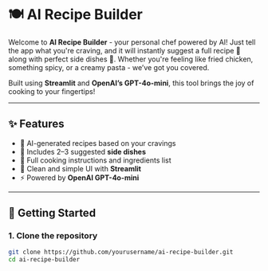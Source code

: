 # 🍽️ AI Recipe Builder

Welcome to **AI Recipe Builder** - your personal chef powered by AI! Just tell the app what you're craving, and it will instantly suggest a full recipe 🍳 along with perfect side dishes 🥗. Whether you're feeling like fried chicken, something spicy, or a creamy pasta - we’ve got you covered.

Built using **Streamlit** and **OpenAI’s GPT-4o-mini**, this tool brings the joy of cooking to your fingertips!

---

## ✨ Features

- 🧠 AI-generated recipes based on your cravings
- 🍚 Includes 2–3 suggested **side dishes**
- 🧾 Full cooking instructions and ingredients list
- 🎯 Clean and simple UI with **Streamlit**
- ⚡ Powered by **OpenAI GPT-4o-mini**

---

## 🚀 Getting Started

### 1. Clone the repository

```bash
git clone https://github.com/yourusername/ai-recipe-builder.git
cd ai-recipe-builder
